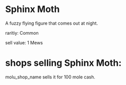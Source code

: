 # Sphinx Moth

A fuzzy flying figure that comes out at night.

raritiy: Common

sell value: 1 Mews

# shops selling Sphinx Moth:

molu_shop_name sells it for 100 mole cash.
